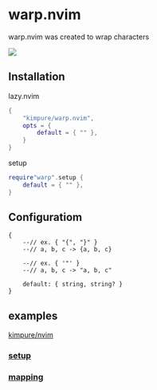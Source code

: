 # warp.nvim
warp.nvim was created to wrap characters

![](./assets/preview.gif)

## Installation
lazy.nvim
```lua
{
    "kimpure/warp.nvim",
    opts = {
        default = { "" },
    }
}
```

setup
```lua
require"warp".setup {
    default = { "" },
}
```

## Configuratiom
```luau
{
    --// ex. { "{", "}" }
    --// a, b, c -> {a, b, c}
    
    --// ex. { '"' }
    --// a, b, c -> "a, b, c"

    default: { string, string? }
}
```

## examples
[kimpure/nvim](https://github.com/kimpure/nvim)
### [setup](https://github.com/kimpure/nvim/blob/main/lua/plugins/nvim-warp.lua)
### [mapping](https://github.com/kimpure/nvim/blob/main/lua/config/keymaps/plugins/nvim-warp.lua)

